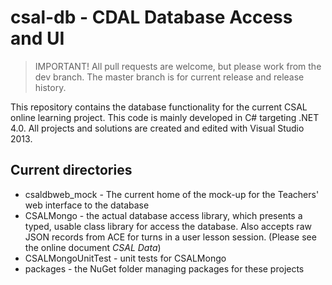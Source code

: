 csal-db - CDAL Database Access and UI
=======================================

 > IMPORTANT! All pull requests are welcome, but please work from the dev
 > branch. The master branch is for current release and release history.

This repository contains the database functionality for the current CSAL
online learning project.  This code is mainly developed in C# targeting .NET
4.0.  All projects and solutions are created and edited with Visual Studio
2013.

Current directories
----------------------

 * csaldbweb_mock - The current home of the mock-up for the Teachers' web
   interface to the database
 * CSALMongo - the actual database access library, which presents a typed,
   usable class library for access the database. Also accepts raw JSON records
   from ACE for turns in a user lesson session.  (Please see the online document
   _CSAL Data_)
 * CSALMongoUnitTest - unit tests for CSALMongo
 * packages - the NuGet folder managing packages for these projects

